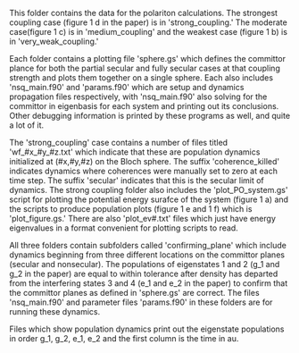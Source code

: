 This folder contains the data for the polariton calculations. 
The strongest coupling case (figure 1 d in the paper) is in
'strong_coupling.' The moderate case(figure 1 c) is in
'medium_coupling' and the weakest case (figure 1 b) is in
'very_weak_coupling.'

Each folder contains a plotting file 'sphere.gs' which
defines the committor plance for both the partial secular
and fully secular cases at that coupling strength and
plots them together on a single sphere. Each also includes
'nsq_main.f90' and 'params.f90' which are setup and dynamics
propagation files respectively, with 'nsq_main.f90' also
solving for the committor in eigenbasis for each system
and printing out its conclusions. Other debugging information
is printed by these programs as well, and quite a lot of it.

The 'strong_coupling' case contains a number of files titled
'wf_#x_#y_#z.txt' which indicate that these are population
dynamics initialized at (#x,#y,#z) on the Bloch sphere. The
suffix 'coherence_killed' indicates dynamics where coherences
were manually set to zero at each time step. The suffix
'secular' indicates that this is the secular limit of
dynamics. The strong coupling folder also includes the
'plot_PO_system.gs' script for plotting the potential
energy surafce of the system (figure 1 a) and the scripts
to produce population plots (figure 1 e and 1 f) which 
is 'plot_figure.gs.' There are also 'plot_ev#.txt' files
which just have energy eigenvalues in a format convenient
for plotting scripts to read.

All three folders contain subfolders called 'confirming_plane'
which include dynamics beginning from three different locations
on the committor planes (secular and nonsecular). The populations
of eigenstates 1 and 2 (g_1 and g_2 in the paper) are equal to
within tolerance after density has departed from the interfering
states 3 and 4 (e_1 and e_2 in the paper) to confirm that the
committor planes as defined in 'sphere.gs' are correct. The 
files 'nsq_main.f90' and parameter files 'params.f90' in these
folders are for running these dynamics.

Files which show population dynamics print out the eigenstate
populations in order g_1, g_2, e_1, e_2 and the first column
is the time in au.
